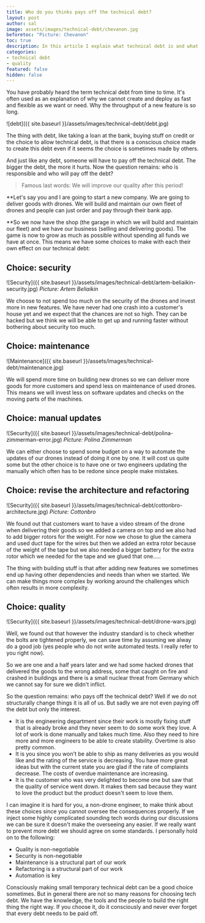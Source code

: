 ```yaml
---
title: Who do you thinks pays off the technical debt?
layout: post
author: sal
image: assets/images/technical-debt/chevanon.jpg
beforetoc: "Picture: Chevanon"
toc: true
description: In this article I explain what technical debt is and what the reasons to create this debt can be. Who decides to create debt and who will be the one that pays it off?
categories:
- technical debt
- quality
featured: false
hidden: false
---
```


You have probably heard the term technical debt from time to time. It's often used as an explanation of why we cannot create and deploy as fast and flexible as we want or need. Why the throughput of a new feature is so long.

![debt]({{ site.baseurl }}/assets/images/technical-debt/debt.jpg)

The thing with debt, like taking a loan at the bank, buying stuff on credit or the choice to allow technical debt, is that there is a conscious choice made to create this debt even if it seems the choice is sometimes made by others.

And just like any debt, someone will have to pay off the technical debt. The bigger the debt, the more it hurts. Now the question remains: who is responsible and who will pay off the debt?

> Famous last words: We will improve our quality after this period!

**Let's say you and I are going to start a new company. We are going to deliver goods with drones. We will build and maintain our own fleet of drones and people can just order and pay through their bank app.

**So we now have the shop (the garage in which we will build and maintain our fleet) and we have our business (selling and delivering goods). The game is now to grow as much as possible without spending all funds we have at once. This means we have some choices to make with each their own effect on our technical debt:

## Choice: security

![Security]({{ site.baseurl }}/assets/images/technical-debt/artem-beliaikin-security.jpg)
*Picture: Artem Beliaikin*

We choose to not spend too much on the security of the drones and invest more in new features. We have never had one crash into a customer's house yet and we expect that the chances are not so high. They can be hacked but we think we will be able to get up and running faster without bothering about security too much.

## Choice: maintenance

![Maintenance]({{ site.baseurl }}/assets/images/technical-debt/maintenance.jpg)

We will spend more time on building new drones so we can deliver more goods for more customers and spend less on maintenance of used drones. This means we will invest less on software updates and checks on the moving parts of the machines.

## Choice: manual updates

![Security]({{ site.baseurl }}/assets/images/technical-debt/polina-zimmerman-error.jpg)
*Picture: Polina Zimmerman*

We can either choose to spend some budget on a way to automate the updates of our drones instead of doing it one by one. It will cost us quite some but the other choice is to have one or two engineers updating the manually which often has to be redone since people make mistakes.

## Choice: revise the architecture and refactoring

![Security]({{ site.baseurl }}/assets/images/technical-debt/cottonbro-architecture.jpg)
*Picture: Cottonbro*

We found out that customers want to have a video stream of the drone when delivering their goods so we added a camera on top and we also had to add bigger rotors for the weight. For now we chose to glue the camera and used duct tape for the wires but then we added an extra rotor because of the weight of the tape but we also needed a bigger battery for the extra rotor which we needed for the tape and we glued that one…..

The thing with building stuff is that after adding new features we sometimes end up having other dependencies and needs than when we started. We can make things more complex by working around the challenges which often results in more complexity.

## Choice: quality

![Security]({{ site.baseurl }}/assets/images/technical-debt/drone-wars.jpg)

Well, we found out that however the industry standard is to check whether the bolts are tightened properly, we can save time by assuming we alway do a good job (yes people who do not write automated tests. I really refer to you right now).

So we are one and a half years later and we had some hacked drones that delivered the goods to the wrong address, some that caught on fire and crashed in buildings and there is a small nuclear threat from Germany which we cannot say for sure we didn't inflict.

So the question remains: who pays off the technical debt?
Well if we do not structurally change things it is all of us. But sadly we are not even paying off the debt but only the interest.

* It is the engineering department since their work is mostly fixing stuff that is already broke and they never seem to do some work they love. A lot of work is done manually and takes much time. Also they need to hire more and more engineers to be able to create stability. Overtime is also pretty common.
* It is you since you won't be able to ship as many deliveries as you would like and the rating of the service is decreasing. You have more great ideas but with the current state you are glad if the rate of complaints decrease. The costs of overdue maintenance are increasing.
* It is the customer who was very delighted to become one but saw that the quality of service went down. It makes them sad because they want to love the product but the product doesn't seem to love them.


I can imagine it is hard for you, a non-drone engineer, to make think about these choices since you cannot oversee the consequences properly. If we inject some highly complicated sounding tech words during our discussions we can be sure it doesn't make the overseeing any easier. If we really want to prevent more debt we should agree on some standards. I personally hold on to the following:

* Quality is non-negotiable
* Security is non-negotiable
* Maintenance is a structural part of our work
* Refactoring is a structural part of our work
* Automation is key

Consciously making small temporary technical debt can be a good choice sometimes. But in general there are not so many reasons for choosing tech debt. We have the knowledge, the tools and the people to build the right thing the right way. If you choose it, do it consciously and never ever forget that every debt needs to be paid off.

